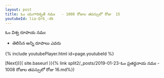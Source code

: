 ```yaml
---
layout: post
title: ఓం యుగాదికృతే నమః   - 1008 రోజుల తపస్సులో రోజు  15
youtubeId: lia-Qr6_-dk
---
```

 
 
 ఓం విశ్వ రూపాయ నమః  
 
 -  తెలిసిన అన్ని రూపాలు ఎవరు 
 
  
 
  
 
 
 
 
 
 


{% include youtubePlayer.html id=page.youtubeId %}
 
[Next]({{ site.baseurl }}{% link  split2/_posts/2019-01-23-ఓం ప్రతర్దనాయ నమః  - 1008 రోజుల తపస్సులో రోజు  16.md%})
 
